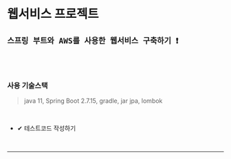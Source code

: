 # 웹서비스 프로젝트

## `스프링 부트와 AWS를 사용한 웹서비스 구축하기 ❗`

<br><br>

### 사용 기술스택
> java 11, Spring Boot 2.7.15, gradle, jar
> jpa, lombok

<br>

- ✔ 테스트코드 작성하기

<br>

---
